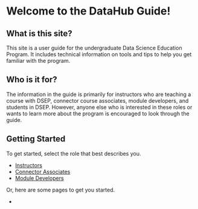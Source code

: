 # Welcome to the DataHub Guide!

## What is this site?

This site is a user guide for the undergraduate Data Science Education Program. It includes technical information on tools and tips to help you get familiar with the program.

## Who is it for?

The information in the guide is primarily for instructors who are teaching a course with DSEP, connector course associates, module developers, and students in DSEP. However, anyone else who is interested in these roles or wants to learn more about the program is encouraged to look through the guide.

## Getting Started

To get started, select the role that best describes you.

* [Instructors](/getting-started/connector-instructors.md)
* [Connector Associates](/getting-started/connector-associates.md)
* [Module Developers](/getting-started/module-developers.md)

Or, here are some pages to get you started.

* 


